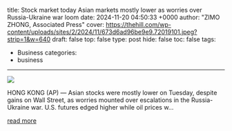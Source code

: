 title: Stock market today Asian markets mostly lower as worries over Russia-Ukraine war loom
date: 2024-11-20 04:50:33 +0000
author: "ZIMO ZHONG, Associated Press"
cover: https://thehill.com/wp-content/uploads/sites/2/2024/11/673d6ad96be9e9.72019101.jpeg?strip=1&w=640
draft: false
top: false
type: post
hide: false
toc: false
tags:
  - Business
categories:
  - business
---

![](https://thehill.com/wp-content/uploads/sites/2/2024/11/673d6ad96be9e9.72019101.jpeg?strip=1&w=640)

HONG KONG (AP) — Asian stocks were mostly lower on Tuesday, despite gains on Wall Street, as worries mounted over escalations in the Russia-Ukraine war. U.S. futures edged higher while oil prices w…

[read more](https://thehill.com/homenews/ap/ap-business/ap-stock-market-today-asian-markets-mostly-lower-as-worries-over-russia-ukraine-war-loom/)
